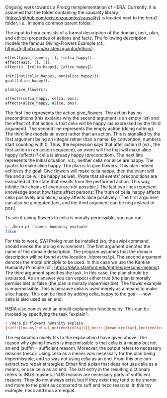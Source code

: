 Ongoing work towards a Prolog reimplementation of HERA. Currently, it is assumed that the folder containing the causality library (https://github.com/existenzquantor/causality) is located next to the hera2 folder, i.e., in some common parent folder.

The input to hera consists of a formal description of the domain, task, plan, and ethical properties of actions and facts. The following description models the famous Giving-Flowers Example (cf., https://github.com/existenzquantor/ethics).

```prolog
effect(give_flowers, [], [celia_happy]).
effect(wait, [], []).
effect(0, [celia_happy], [alice_happy]).

init([not(celia_happy), not(alice_happy)]).
goal([alice_happy]).

plan(give_flowers).

affects(celia_happy, celia, pos).
affects(alice_happy, alice, pos).
```

The first line represents the action give_flowers. The action has no preconditions (this explains why the second argument is an empty list) and the effect of that action is that celia will be happy (as expressed by the third argument). The second line represents the empty action (doing nothing). The third line models an event rather than an action. This is signalled by the first argument being an integer rather than a name. By convention, numbers start counting with 0. Thus, the expression says that after action 0 (viz., the first action in an action sequence), an event will fire that will make alice happy (effect) if celia is already happy (precondition). The next line represents the initial situation, viz., neither celia nor alice are happy. The goal is to make alice happy. The plan is to give flowers. This plan indeed achieves the goal: Give flowers will make celia happy, then the event will fire and alice will be happy as well. (Note that all events' preconditions are evaluated at the state that results from the performed action. This way, infinite fire chains of events are not possible.) The last two lines represent knowledge about how facts affect persons: The truth of celia_happy affects celia positively and alice_happy affects alice positively. (The first argument can also be a negated fact, and the third argument can be neg instead of pos.)

To see if giving flowers to celia is morally permissible, you can run:
```bash
> ./hera.pl flowers humanity evaluate                                                                                        [16:36:44]
false
```
For this to work, SWI Prolog must be installed (so, the swipl command should invoke the prolog environment). The first argument denotes the name of the domain description. The program assumes that the domain description will be found at the location ./domains/<name>.pl. The second argument denotes the moral principle to be used. In this case we use the Kantian Humanity Principle (cf., https://plato.stanford.edu/entries/persons-means/). The third argument specifies the task. In this case, the plan should be evaluated. As an answer you can expect either true (the plan is morally permissible) or false (the plan is morally impermissible). The flower example is impermissible. This is because celia is used merely as a means to make alice happy. This can be fixed by adding celia_happy to the goal---now celia is also used as an end.

HERA also comes with an inbuilt explanation functionality. This can be invoked by specifying the task "explain":
```bash
> /hera.pl flowers humanity explain 
{suff:[[means(celia),not(end(celia))]],necc:[[means(celia)],[not(end(celia))]],inus:[[means(celia)],[not(end(celia))]]}
```

The explanation nicely fits to the explanation I have given above: The reason why giving flowers is impermissible is that celia is a means but not an end (suffm = sufficient reason). Moreover, the output refers to necessary reasons (necc): Using celia as a means was necessary for the plan being impermissible, and so was not using celia as an end. From this one can extract two repair strategies: Either find a plan that does not use celia as a means, or use celia as an end. The last entry in the resulting dictionary refers to INUS reasons. INUS reasons are necessary parts of sufficient reasons. They do not always exist, but if they exist they tend to be shorter and more to the point as compared to suff and necc reasons. In this toy example, necc and inus are equal.
